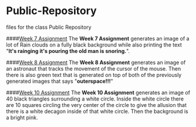 # Public-Repository 
files for the class Public Repository

####[Week 7 Assignment](https://github.com/TylerKokott/Public-Repository/blob/gh-pages/Chemical_concavenator_2024_10_21_20_00_23.zip)
The **Week 7 Assignment** generates an image of a lot of Rain clouds on a fully black background while also printing the text "**It's rainging it's pouring the old man is snoring.**".


####[Week 8 Assignment](https://github.com/TylerKokott/Public-Repository/blob/gh-pages/Selective_clam_2024_10_28_20_00_10.zip)
The **Week 8 Assignment** generates an image of an astronaut that tracks the movement of the cursor of the mouse.
Then there is also green text that is generated on top of both of the previously generated images that says "**outerspace!!!**"


####[Week 10 Assignment](https://github.com/TylerKokott/Public-Repository/blob/gh-pages/Sustaining_lace_2024_11_10_23_00_48.zip)
The **Week 10 Assignment** generates an image of 40 black triangles surrounding a white circle. Inside the white circle there are 10 squares circling the very center of the circle to give the allusion
that there is a white decagon inside of that white circle. Then the background is a bright pink.
